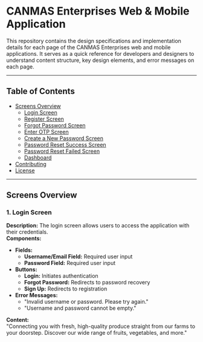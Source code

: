 # CANMAS Enterprises Web & Mobile Application

This repository contains the design specifications and implementation details for each page of the CANMAS Enterprises web and mobile applications. It serves as a quick reference for developers and designers to understand content structure, key design elements, and error messages on each page.

---

## Table of Contents
- [Screens Overview](#screens-overview)
  - [Login Screen](#1-login-screen)
  - [Register Screen](#2-register-screen)
  - [Forgot Password Screen](#3-forgot-password-screen)
  - [Enter OTP Screen](#4-enter-otp-screen)
  - [Create a New Password Screen](#5-create-a-new-password-screen)
  - [Password Reset Success Screen](#6-password-reset-success-screen)
  - [Password Reset Failed Screen](#7-password-reset-failed-screen)
  - [Dashboard](#dashboard)
- [Contributing](#contributing)
- [License](#license)

---

## Screens Overview

### 1. Login Screen
**Description:** The login screen allows users to access the application with their credentials.  
**Components:**
  - **Fields:**
    - **Username/Email Field:** Required user input
    - **Password Field:** Required user input
  - **Buttons:**
    - **Login:** Initiates authentication
    - **Forgot Password:** Redirects to password recovery
    - **Sign Up:** Redirects to registration
  - **Error Messages:**
    - "Invalid username or password. Please try again."
    - "Username and password cannot be empty."
  
**Content:**  
"Connecting you with fresh, high-quality produce straight from our farms to your doorstep. Discover our wide range of fruits, vegetables, and more."
